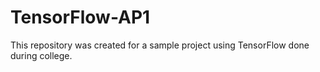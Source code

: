# TensorFlow-AP1
This repository was created for a sample project  using TensorFlow done during college.
